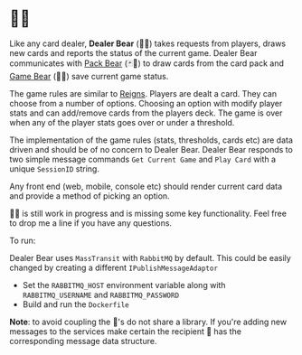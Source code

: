 # 🎰:bear:



Like any card dealer, **Dealer Bear** (🎰:bear:) takes requests from players, draws new cards and reports the status of the current game. Dealer Bear communicates with [Pack Bear](http://github.com/robinlacey/PackBear) (:black_joker::bear:) to draw cards from the card pack and [Game Bear](https://github.com/robinlacey/GameBear)  (:floppy_disk::bear:)  save current game status.

The game rules are similar to [Reigns](https://reignsgame.com/). Players are dealt a card. They can choose from a number of options. Choosing an option with modify player stats and can add/remove cards from the players deck. The game is over when any of the player stats goes over or under a threshold. 

The implementation of the game rules (stats, thresholds, cards etc) are data driven and should be of no concern to Dealer Bear. Dealer Bear responds to two simple message commands `Get Current Game` and `Play Card` with a unique `SessionID` string.  

Any front end (web, mobile, console etc) should render current card data and provide a method of picking an option. 

 🎰:bear: is still work in progress and is missing some key functionality. Feel free to drop me a line if you have any questions.



To run:  

Dealer Bear uses `MassTransit` with `RabbitMQ` by default. This could be easily changed by creating a different `IPublishMessageAdaptor `

- Set the `RABBITMQ_HOST` environment variable along with `RABBITMQ_USERNAME` and `RABBITMQ_PASSWORD` 
- Build and run the `Dockerfile`



**Note**: to avoid coupling the :bear:'s do not share a library. If you're adding new messages to the services make certain the recipient :bear: has the corresponding message data structure.  
